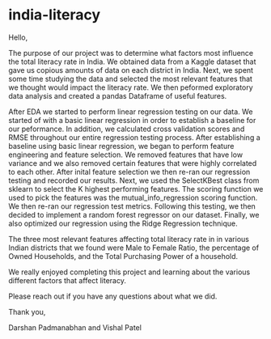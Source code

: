 # india-literacy


Hello,

The purpose of our project was to determine what factors most influence the total literacy rate in India. 
We obtained data from a Kaggle dataset that gave us copious amounts of data on each district in India. Next, 
we spent some time studying the data and selected the most relevant features that we thought would impact the 
literacy rate. We then peformed exploratory data analysis and created a pandas Dataframe of useful features.

After EDA we started to perform linear regression testing on our data. We started of with a basic linear regression
in order to establish a baseline for our peformance. In addition, we calculated cross validation scores and RMSE
throughout our entire regression testing process. After establishing a baseline using basic linear regression, we 
began to perform feature engineering and feature selection. We removed features that have low variance and we also 
removed certain features that were highly correlated to each other. After inital feature selection we then re-ran 
our regression testing and recorded our results. Next, we used the SelectKBest class from sklearn to select the K
highest performing features. The scoring function we used to pick the features was the mutual_info_regression scoring
function. We then re-ran our regression test metrics. Following this testing, we then decided to implement a random forest
regressor on our dataset. Finally, we also optimized our regression using the Ridge Regression technique.

The three most relevant features affecting total literacy rate in in various Indian districts that we found were Male to Female Ratio,
the percentage of Owned Households, and the Total Purchasing Power of a household.

We really enjoyed completing this project and learning about the various different factors that affect literacy.

Please reach out if you have any questions about what we did.

Thank you,

Darshan Padmanabhan and Vishal Patel
